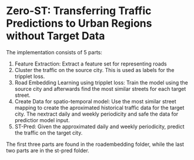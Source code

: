 # Zero-ST: Transferring Traffic Predictions to Urban Regions without Target Data

The implementation consists of 5 parts:
1. Feature Extraction: Extract a feature set for representing roads
2. Cluster the traffic on the source city. This is used as labels for the tripplet loss.
3. Road Embedding Learning using tripplet loss: Train the model using the source city and afterwards find the most similar streets for each target street.
4. Create Data for spatio-temporal model: Use the most similar street mapping to create the aproximated historical traffic data for the target city. The nextract daily and weekly periodicity and safe the data for predictior model input.
5. ST-Pred: Given the approximated daily and weekly periodicity, predict the traffic on the target city.

The first three parts are found in the roadembedding folder, while the last two parts are in the st-pred folder.


